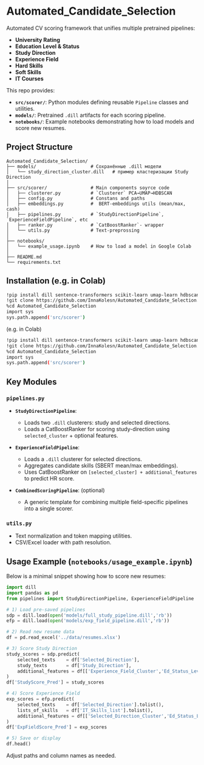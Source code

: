# Automated\_Candidate\_Selection

Automated CV scoring framework that unifies multiple pretrained pipelines:

* **University Rating**
* **Education Level & Status**
* **Study Direction**
* **Experience Field**
* **Hard Skills**
* **Soft Skills**
* **IT Courses**

This repo provides:

* **`src/scorer/`**: Python modules defining reusable `Pipeline` classes and utilities.
* **`models/`**: Pretrained `.dill` artifacts for each scoring pipeline.
* **`notebooks/`**: Example notebooks demonstrating how to load models and score new resumes.

## Project Structure

```
Automated_Candidate_Selection/
├── models/                    # Сохранённые .dill модели
│   └── study_direction_cluster.dill   # пример кластеризации Study Direction
│
├── src/scorer/                # Main components soyrce code
│   ├── clusterer.py           # `Clusterer` PCA→UMAP→HDBSCAN
│   ├── config.py              # Constans and paths
│   ├── embeddings.py          #  BERT-embeddings utils (mean/max, cash)
│   ├── pipelines.py           # `StudyDirectionPipeline`, `ExperienceFieldPipeline`, etc
│   ├── ranker.py              # `CatBoostRanker`- wrapper
│   └── utils.py               # Text-preprossing
│
├── notebooks/                 
│   └── example_usage.ipynb    # How to load a model in Google Colab
│
├── README.md                  
└── requirements.txt           
```

## Installation (e.g. in Colab)

```bash
!pip install dill sentence-transformers scikit-learn umap-learn hdbscan catboost
!git clone https://github.com/InnaKolesn/Automated_Candidate_Selection.git
%cd Automated_Candidate_Selection
import sys
sys.path.append('src/scorer')
```

(e.g. in Colab)

```bash
!pip install dill sentence-transformers scikit-learn umap-learn hdbscan catboost
!git clone https://github.com/InnaKolesn/Automated_Candidate_Selection.git
%cd Automated_Candidate_Selection
import sys
sys.path.append('src/scorer')
```

## Key Modules

### `pipelines.py`

* **`StudyDirectionPipeline`**:

  * Loads two `.dill` clusterers: study and selected directions.
  * Loads a CatBoostRanker for scoring study-direction using `selected_cluster` + optional features.

* **`ExperienceFieldPipeline`**:

  * Loads a `.dill` clusterer for selected directions.
  * Aggregates candidate skills (SBERT mean/max embeddings).
  * Uses CatBoostRanker on `[selected_cluster] + additional_features` to predict HR score.

* **`CombinedScoringPipeline`**: (optional)

  * A generic template for combining multiple field-specific pipelines into a single scorer.

### `utils.py`

* Text normalization and token mapping utilities.
* CSV/Excel loader with path resolution.

## Usage Example (`notebooks/usage_example.ipynb`)

Below is a minimal snippet showing how to score new resumes:

```python
import dill
import pandas as pd
from pipelines import StudyDirectionPipeline, ExperienceFieldPipeline

# 1) Load pre-saved pipelines
sdp = dill.load(open('models/full_study_pipeline.dill','rb'))
efp = dill.load(open('models/exp_field_pipeline.dill','rb'))

# 2) Read new resume data
df = pd.read_excel('../data/resumes.xlsx')

# 3) Score Study Direction
study_scores = sdp.predict(
    selected_texts    = df['Selected_Direction'],
    study_texts       = df['Study_Direction'],
    additional_features = df[['Experience_Field_Cluster','Ed_Status_Level']]
)
df['StudyScore_Pred'] = study_scores

# 4) Score Experience Field
exp_scores = efp.predict(
    selected_texts    = df['Selected_Direction'].tolist(),
    lists_of_skills   = df['IT_Skills_list'].tolist(),
    additional_features = df[['Selected_Direction_Cluster','Ed_Status_Level']]
)
df['ExpFieldScore_Pred'] = exp_scores

# 5) Save or display
df.head()
```

Adjust paths and column names as needed.
